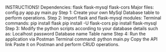 INSTRUCTIONS!
Dependencies:
    flask
    flask-mysql
    flask-cors
Major files:
    config.py
    app.py
    main.py
Step 1:
    Create your own MySql Database table to perform operations.
Step 2:
    Import flask and flask-mysql modules:
        Terminal commands:
            pip install flask
            pip install -U flask-cors
            pip install flask-mysql
Step 3:
    Modify the python scripts according to your database details such as:
        Localhost password
        Database name
        Table name
Step 4:
    Run the application via Postman 
    Terminal command:
        python main.py
    Copy the API link
    Paste it on Postman and perform CRUD operations.
